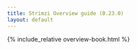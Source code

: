 ```yaml
---
title: Strimzi Overview guide (0.23.0)
layout: default
---
```


{% include_relative overview-book.html %}
